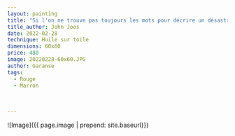 ```yaml
---
layout: painting
title: "Si l'on ne trouve pas toujours les mots pour décrire un désastre, c'est souvent parce que la réalité a dépassé ce que l'esprit était capable de voir."        
title_author: John Joos
date: 2022-02-28
technique: Huile sur toile
dimensions: 60x60
price: 480
image: 20220228-60x60.JPG
author: Garanse
tags:
  - Rouge
  - Marron
  
  
  
---
```

![Image]({{ page.image | prepend: site.baseurl}})


